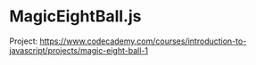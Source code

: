 # MagicEightBall.js
Project: https://www.codecademy.com/courses/introduction-to-javascript/projects/magic-eight-ball-1
